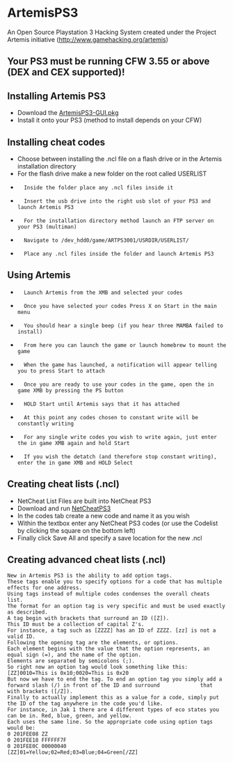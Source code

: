 # ArtemisPS3
An Open Source Playstation 3 Hacking System created under the Project Artemis initiative (http://www.gamehacking.org/artemis)

Your PS3 must be running CFW 3.55 or above (DEX and CEX supported)!
------

Installing Artemis PS3
------
*	Download the [ArtemisPS3-GUI.pkg](https://github.com/Dnawrkshp/ArtemisPS3/blob/master/ArtemisPS3-GUI/ArtemisPS3-GUI.pkg)
*	Install it onto your PS3 (method to install depends on your CFW)

Installing cheat codes
------
*	Choose between installing the .ncl file on a flash drive or in the Artemis installation directory
*	For the flash drive make a new folder on the root called USERLIST
*		Inside the folder place any .ncl files inside it
*		Insert the usb drive into the right usb slot of your PS3 and launch Artemis PS3
*		For the installation directory method launch an FTP server on your PS3 (multiman)
*		Navigate to /dev_hdd0/game/ARTPS3001/USRDIR/USERLIST/
*		Place any .ncl files inside the folder and launch Artemis PS3

Using Artemis
-----
*		Launch Artemis from the XMB and selected your codes
*		Once you have selected your codes Press X on Start in the main menu
*		You should hear a single beep (if you hear three MAMBA failed to install)
*		From here you can launch the game or launch homebrew to mount the game
*		When the game has launched, a notification will appear telling you to press Start to attach
*		Once you are ready to use your codes in the game, open the in game XMB by pressing the PS button
*		HOLD Start until Artemis says that it has attached
*		At this point any codes chosen to constant write will be constantly writing
*		For any single write codes you wish to write again, just enter the in game XMB again and hold Start
*		If you wish the detatch (and therefore stop constant writing), enter the in game XMB and HOLD Select

Creating cheat lists (.ncl)
-----
*	NetCheat List Files are built into NetCheat PS3
*	Download and run [NetCheatPS3](http://netcheat.gamehacking.org/ncUpdater/ncUpdateDir.zip)
*	In the codes tab create a new code and name it as you wish
*	Within the textbox enter any NetCheat PS3 codes (or use the Codelist by clicking the square on the bottom left)
*	Finally click Save All and specify a save location for the new .ncl

Creating advanced cheat lists (.ncl)
-----
	New in Artemis PS3 is the ability to add option tags.
	These tags enable you to specify options for a code that has multiple effects for one address.
	Using tags instead of multiple codes condenses the overall cheats list.
	The format for an option tag is very specific and must be used exactly as described.
	A tag begin with brackets that surround an ID ([Z]).
	This ID must be a collection of capital Z's.
	For instance, a tag such as [ZZZZ] has an ID of ZZZZ. [zz] is not a valid ID.
	Following the opening tag are the elements, or options.
	Each element begins with the value that the option represents, an equal sign (=), and the name of the option.
	Elements are separated by semicolons (;).
	So right now an option tag would look something like this: [ZZ]0010=This is 0x10;0020=This is 0x20
	But now we have to end the tag. To end an option tag you simply add a forward slash (/) in front of the ID and surround 			that with brackets ([/Z]).
	Finally to actually implement this as a value for a code, simply put the ID of the tag anywhere in the code you'd like.
	For instance, in Jak 1 there are 4 different types of eco states you can be in. Red, blue, green, and yellow.
	Each uses the same line. So the appropriate code using option tags would be:
	0 201FEE08 ZZ
	0 201FEE18 FFFFFF7F
	0 201FEE0C 00000040
	[ZZ]01=Yellow;02=Red;03=Blue;04=Green[/ZZ]
